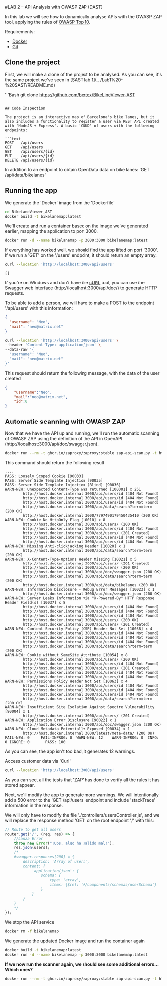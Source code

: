 #LAB 2 – API Analysis with OWASP ZAP (DAST)

In this lab we will see how to dynamically analyse APIs with the OWASP ZAP tool, applying the rules of [OWASP Top 10](https://owasp.org/www-project-top-ten/).

Requirements:

- [Docker](https://docs.docker.com/)
- [Git](https://git-scm.com/)

## Clone the project

First, we will make a clone of the project to be analysed. As you can see, it's the same project we've seen in [SAST lab 1](.. /Lab1%20-%20SAST/README.md)

'''Bash
git clone https://github.com/bertex/BikeLineViewer-AST

```

## Code Inspection

The project is an interactive map of Barcelona's bike lanes, but it also includes a functionality to register a user via REST API created with 'NodeJS + Express'. A basic 'CRUD' of users with the following endpoints:

```text
POST   /api/users
GET    /api/users
GET    /api/users/{id}
PUT    /api/users/{id}
DELETE /api/users/{id}
```

In addition to an endpoint to obtain OpenData data on bike lanes: 'GET /api/data/bikelanes'


## Running the app

We generate the 'Docker' image from the 'Dockerfile'

```bash
cd BikeLaneViewer_AST
docker build -t bikelanemap:latest .
```

We'll create and run a container based on the image we've generated earlier, mapping the application to port 3000.

```bash
docker run -d --name bikelanemap -p 3000:3000 bikelanemap:latest
```

If everything has worked well, we should find the app lifted on port '3000'. If we run a 'GET' on the '/users' endpoint, it should return an empty array.

```bash
curl --location 'http://localhost:3000/api/users'

[]
```

If you're on Windows and don't have the [cURL](https://curl.se/) tool, you can use the Swagger web interface (http://localhost:3000/api/doc/) to generate HTTP requests.

To be able to add a person, we will have to make a POST to the endpoint '/api/users' with this information:

```json
{
  "username": "Neo",
  "mail": "neo@matrix.net"
}
```

```bash
curl --location 'http://localhost:3000/api/users' \
--header 'Content-Type: application/json' \
--data-raw '{
  "username": "Neo",
  "mail": "neo@matrix.net"
}'
````

This request should return the following message, with the data of the user created

```json
{
    "username":"Neo",
    "mail":"neo@matrix.net",
    "id":0
}
```


## Automatic scanning with OWASP ZAP

Now that we have the API up and running, we'll run the automatic scanning of OWASP ZAP using the definition of the API in OpenAPI (http://localhost:3000/api/doc/swagger.json).

```bash
docker run --rm -t ghcr.io/zaproxy/zaproxy:stable zap-api-scan.py -t http://host.docker.internal:3000/api/doc/swagger.json -f openapi
```

This command should return the following result

```text
....
PASS: Loosely Scoped Cookie [90033]
PASS: Server Side Template Injection [90035]
PASS: Server Side Template Injection (Blind) [90036]
WARN-NEW: Unexpected Content-Type was returned [100001] x 251 
        http://host.docker.internal:3000/api/users/id (404 Not Found)
        http://host.docker.internal:3000/api/users/id (404 Not Found)
        http://host.docker.internal:3000/api/users/id (404 Not Found)
        http://host.docker.internal:3000/api/data/search?term=term (200 OK)
        http://host.docker.internal:3000/7797490179450435410 (200 OK)
WARN-NEW: Cookie No HttpOnly Flag [10010] x 8 
        http://host.docker.internal:3000/api/users/ (200 OK)
        http://host.docker.internal:3000/api/users/id (404 Not Found)
        http://host.docker.internal:3000/api/users/ (201 Created)
        http://host.docker.internal:3000/api/users/id (404 Not Found)
        http://host.docker.internal:3000/api/users/id (404 Not Found)
WARN-NEW: Missing Anti-clickjacking Header [10020] x 1 
        http://host.docker.internal:3000/api/data/search?term=term (200 OK)
WARN-NEW: X-Content-Type-Options Header Missing [10021] x 5 
        http://host.docker.internal:3000/api/users/ (201 Created)
        http://host.docker.internal:3000/api/users/ (200 OK)
        http://host.docker.internal:3000/api/doc/swagger.json (200 OK)
        http://host.docker.internal:3000/api/data/search?term=term (200 OK)
        http://host.docker.internal:3000/api/data/bikelanes (200 OK)
WARN-NEW: Information Disclosure - Debug Error Messages [10023] x 1 
        http://host.docker.internal:3000/api/doc/swagger.json (200 OK)
WARN-NEW: Server Leaks Information via "X-Powered-By" HTTP Response Header Field(s) [10037] x 8 
        http://host.docker.internal:3000/api/users/id (404 Not Found)
        http://host.docker.internal:3000/api/users/id (404 Not Found)
        http://host.docker.internal:3000/api/users/id (404 Not Found)
        http://host.docker.internal:3000/api/users/ (200 OK)
        http://host.docker.internal:3000/api/users/ (201 Created)
WARN-NEW: Content Security Policy (CSP) Header Not Set [10038] x 4 
        http://host.docker.internal:3000/api/users/id (404 Not Found)
        http://host.docker.internal:3000/api/users/id (404 Not Found)
        http://host.docker.internal:3000/api/users/id (404 Not Found)
        http://host.docker.internal:3000/api/data/search?term=term (200 OK)
WARN-NEW: Cookie without SameSite Attribute [10054] x 8 
        http://host.docker.internal:3000/api/users/ (200 OK)
        http://host.docker.internal:3000/api/users/id (404 Not Found)
        http://host.docker.internal:3000/api/users/ (201 Created)
        http://host.docker.internal:3000/api/users/id (404 Not Found)
        http://host.docker.internal:3000/api/users/id (404 Not Found)
WARN-NEW: Permissions Policy Header Not Set [10063] x 4 
        http://host.docker.internal:3000/api/users/id (404 Not Found)
        http://host.docker.internal:3000/api/users/id (404 Not Found)
        http://host.docker.internal:3000/api/users/id (404 Not Found)
        http://host.docker.internal:3000/api/data/search?term=term (200 OK)
WARN-NEW: Insufficient Site Isolation Against Spectre Vulnerability [90004] x 1 
        http://host.docker.internal:3000/api/users/ (201 Created)
WARN-NEW: Application Error Disclosure [90022] x 1 
        http://host.docker.internal:3000/api/doc/swagger.json (200 OK)
WARN-NEW: Cloud Metadata Potentially Exposed [90034] x 1 
        http://host.docker.internal:3000/latest/meta-data/ (200 OK)
FAIL-NEW: 0     FAIL-INPROG: 0  WARN-NEW: 12    WARN-INPROG: 0  INFO: 0 IGNORE: 0       PASS: 100
```

As you can see, the app isn't too bad, it generates 12 warnings.

Access customer data via 'Curl'

```bash
curl --location 'http://localhost:3000/api/users'
```
As you can see, all the tests that 'ZAP' has done to verify all the rules it has stored appear.

Next, we'll modify the app to generate more warnings. We will intentionally add a 500 error to the 'GET /api/users' endpoint and include 'stackTrace' information in the response.

We will only have to modify the file './controllers/usersController.js', and we will replace the response method 'GET' on the root endpoint '/' with this:

```js
// Route to get all users
router.get('/', (req, res) => {
    //Lanza Error
    throw new Error("¡Ups, algo ha salido mal!");
    res.json(users);
    /*
    #swagger.responses[200] = {
        description: 'Array of users',
        content: {
            'application/json': {
                schema: {
                    type: 'array',
                    items: {$ref: '#/components/schemas/userSchema'}
                }
            }
        }
    }
    */
});
```

We stop the API service

```bash
docker rm -f bikelanemap
```

We generate the updated Docker image and run the container again

```bash
docker build -t bikelanemap:latest .
docker run -d --name bikelanemap -p 3000:3000 bikelanemap:latest
```

**If we now run the scanner again, we should see some additional errors... Which ones?**

```bash
docker run --rm -t ghcr.io/zaproxy/zaproxy:stable zap-api-scan.py -t http://host.docker.internal:3000/api/doc/swagger.json -f openapi
```
